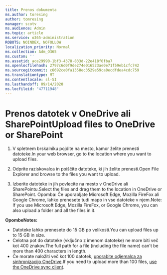 ```yaml
---
title: Prenos dokumenta
ms.author: toresing
author: tomresing
manager: scotv
ms.audience: Admin
ms.topic: article
ms.service: o365-administration
ROBOTS: NOINDEX, NOFOLLOW
localization_priority: Normal
ms.collection: Adm_O365
ms.custom: ''
ms.assetid: ace29990-1bf3-4378-833d-22e418f0fba7
ms.openlocfilehash: 2797c6d0f9de274e016523ae0e71f59eb1cfc742
ms.sourcegitcommit: c6692ce0fa1358ec3529e59ca0ecdfdea4cdc759
ms.translationtype: MT
ms.contentlocale: sl-SI
ms.lasthandoff: 09/14/2020
ms.locfileid: "47711948"
---
```

# <a name="upload-files-to-onedrive-or-sharepoint"></a><span data-ttu-id="3199f-102">Prenos datotek v OneDrive ali SharePoint</span><span class="sxs-lookup"><span data-stu-id="3199f-102">Upload files to OneDrive or SharePoint</span></span>

1. <span data-ttu-id="3199f-103">V spletnem brskalniku pojdite na mesto, kamor želite prenesti datoteke.</span><span class="sxs-lookup"><span data-stu-id="3199f-103">In your web browser, go to the location where you want to upload files.</span></span>
    
2. <span data-ttu-id="3199f-104">Odprite raziskovalca in poiščite datoteke, ki jih želite prenesti.</span><span class="sxs-lookup"><span data-stu-id="3199f-104">Open File Explorer and browse to the files you want to upload.</span></span>
    
3. <span data-ttu-id="3199f-105">Izberite datoteke in jih povlecite na mesto v OneDrive ali SharePointu.</span><span class="sxs-lookup"><span data-stu-id="3199f-105">Select the files and drag them to the location in OneDrive or SharePoint.</span></span> <span data-ttu-id="3199f-106">Opomba: Če uporabljate Microsoft Edge, Mozilla FireFox ali Google Chrome, lahko prenesete tudi mapo in vse datoteke v njem.</span><span class="sxs-lookup"><span data-stu-id="3199f-106">Note: If you use Microsoft Edge, Mozilla FireFox, or Google Chrome, you can also upload a folder and all the files in it.</span></span>
    
<span data-ttu-id="3199f-107">**Opombe**</span><span class="sxs-lookup"><span data-stu-id="3199f-107">**Notes:**</span></span>

- <span data-ttu-id="3199f-108">Datoteke lahko prenesete do 15 GB po velikosti.</span><span class="sxs-lookup"><span data-stu-id="3199f-108">You can upload files up to 15 GB in size.</span></span> 
- <span data-ttu-id="3199f-109">Celotna pot do datoteke (vključno z imenom datoteke) ne more biti več kot 400 znakov.</span><span class="sxs-lookup"><span data-stu-id="3199f-109">The full path for a file (including the file name) can't be more than 400 characters in length.</span></span> 
- <span data-ttu-id="3199f-110">Če morate naložiti več kot 100 datotek, [uporabite odjemalca za sinhronizacijo OneDrive](https://go.microsoft.com/fwlink/?linkid=866427).</span><span class="sxs-lookup"><span data-stu-id="3199f-110">If you need to upload more than 100 files, [use the OneDrive sync client](https://go.microsoft.com/fwlink/?linkid=866427).</span></span> 
  


